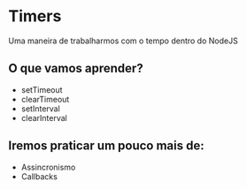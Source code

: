 # Timers

Uma maneira de trabalharmos com o tempo dentro do NodeJS

## O que vamos aprender?
* setTimeout
* clearTimeout
* setInterval
* clearInterval

## Iremos praticar um pouco mais de:
* Assincronismo
* Callbacks